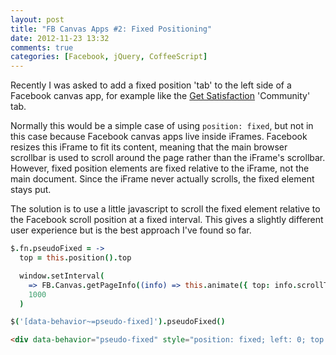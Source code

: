 ```yaml
---
layout: post
title: "FB Canvas Apps #2: Fixed Positioning"
date: 2012-11-23 13:32
comments: true
categories: [Facebook, jQuery, CoffeeScript]
---
```


Recently I was asked to add a fixed position 'tab' to the left side of a Facebook canvas app, for example like the [Get Satisfaction](https://getsatisfaction.com/) 'Community' tab.

Normally this would be a simple case of using `position: fixed`, but not in this case because Facebook canvas apps live inside iFrames. Facebook resizes this iFrame to fit its content, meaning that the main browser scrollbar is used to scroll around the page rather than the iFrame's scrollbar. However, fixed position elements are fixed relative to the iFrame, not the main document. Since the iFrame never actually scrolls, the fixed element stays put.

The solution is to use a little javascript to scroll the fixed element relative to the Facebook scroll position at a fixed interval. This gives a slightly different user experience but is the best approach I've found so far.

```coffeescript CoffeeScript/jQuery: pseudoFixed Method and Invocation
$.fn.pseudoFixed = ->
  top = this.position().top

  window.setInterval(
    => FB.Canvas.getPageInfo((info) => this.animate({ top: info.scrollTop + top })),
    1000
  )

$('[data-behavior~=pseudo-fixed]').pseudoFixed()
```

```html Example HTML Tab Element
<div data-behavior="pseudo-fixed" style="position: fixed; left: 0; top: 150px">...</div>
```